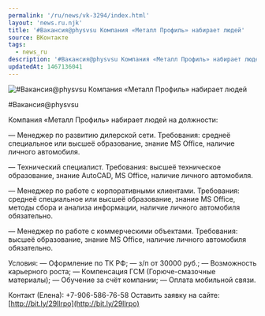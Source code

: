```yaml
---
permalink: '/ru/news/vk-3294/index.html'
layout: 'news.ru.njk'
title: '#Вакансия@physvsu Компания «Металл Профиль» набирает людей'
source: ВКонтакте
tags:
  - news_ru
description: '#Вакансия@physvsu Компания «Металл Профиль» набирает людей'
updatedAt: 1467136041
---
```

![#Вакансия@physvsu Компания «Металл Профиль» набирает людей](https://sun9-65.userapi.com/impf/c636728/v636728484/1423b/jXHiWI8_VBA.jpg?size=900x600&quality=96&proxy=1&sign=f6d8db1d17d78e17e355d983398bd7cd&c_uniq_tag=2MKRYAHFDmfP5Q1Qty1ciFokPLA8ZVHek6VBucGfLpE&type=album)

#Вакансия@physvsu

Компания «Металл Профиль» набирает людей на должности:

— Менеджер по развитию дилерской сети.
Требования: среднеё специальное или высшеё образование, знание MS Office, наличие личного автомобиля.

— Технический специалист.
Требования: высшеё техническое образование, знание AutoCAD, MS Office, наличие личного автомобиля.

— Менеджер по работе с корпоративными клиентами.
Требования: среднеё специальное или высшеё образование, знание MS Office, методы сбора и анализа информации, наличие личного автомобиля обязательно.

— Менеджер по работе с коммерческими объектами.
Требования: высшеё образование, знание MS Office, наличие личного автомобиля обязательно.

Условия:
— Оформление по ТК РФ;
— з/п от 30000 руб.;
— Возможность карьерного роста;
— Компенсация ГСМ (Горюче-смазочные материалы);
— Обучение за счёт компании;
— Оплата мобильной связи.

Контакт (Елена): +7-906-586-76-58
Оставить заявку на сайте: [http://bit.ly/29llrpo](http://bit.ly/29llrpo)
